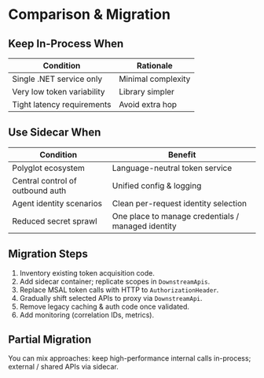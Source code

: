 # Comparison & Migration

## Keep In-Process When

| Condition | Rationale |
|-----------|-----------|
| Single .NET service only | Minimal complexity |
| Very low token variability | Library simpler |
| Tight latency requirements | Avoid extra hop |

## Use Sidecar When

| Condition | Benefit |
|-----------|---------|
| Polyglot ecosystem | Language-neutral token service |
| Central control of outbound auth | Unified config & logging |
| Agent identity scenarios | Clean per-request identity selection |
| Reduced secret sprawl | One place to manage credentials / managed identity |

## Migration Steps

1. Inventory existing token acquisition code.
2. Add sidecar container; replicate scopes in `DownstreamApis`.
3. Replace MSAL token calls with HTTP to `AuthorizationHeader`.
4. Gradually shift selected APIs to proxy via `DownstreamApi`.
5. Remove legacy caching & auth code once validated.
6. Add monitoring (correlation IDs, metrics).

## Partial Migration

You can mix approaches: keep high-performance internal calls in-process; external / shared APIs via sidecar.
